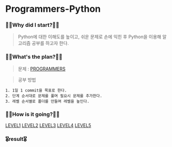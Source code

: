 # Programmers-Python

### 🧎‍♂️Why did I start?🧎‍♂️

> Python에 대한 이해도를 높이고, 쉬운 문제로 손에 익힌 후 Python을 이용해 알고리즘 공부를 하고자 한다.

### 🚶‍♂️What's the plan?🚶‍♂️

> 문제 : [PROGRAMMERS](https://programmers.co.kr/learn/challenges)

> 공부 방법

    1. 1일 1 commit을 목표로 한다.
    2. 단계 순서대로 문제를 풀며 필요시 문제를 추가한다.
    3. 레벨 순서별로 폴더를 만들며 레벨을 높인다.

### 🏃‍♂️How is it going?🏃‍♂️

  [LEVEL1](https://github.com/pup-paw/Algorithm-Python/tree/main/Programmers/level1)
  [LEVEL2](https://github.com/pup-paw/Algorithm-Python/tree/main/Programmers/level2)
  [LEVEL3](https://github.com/pup-paw/Algorithm-Python/tree/main/Programmers/level3)
  [LEVEL4](https://github.com/pup-paw/Algorithm-Python/tree/main/Programmers/level4)
  [LEVEL5](https://github.com/pup-paw/Algorithm-Python/tree/main/Programmers/level5)

### 🎖result🎖
